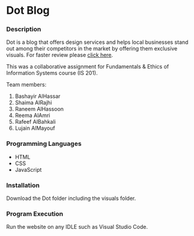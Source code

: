 # Dot Blog
### Description
Dot is a blog that offers design services and helps local businesses stand out among their competitors in the market by offering them exclusive visuals.
For faster review please [click here](https://httpsbashayer.github.io/DotBlog/).

This was a collaborative assignment for Fundamentals & Ethics of Information Systems course (IS 201).

Team members:
1. Bashayir AlHassar
2. Shaima AlRajhi
3. Raneem AlHassoon
4. Reema AlAmri
5. Rafeef AlBahkali
6. Lujain AlMayouf
### Programming Languages
- HTML
- CSS
- JavaScript
### Installation
Download the Dot folder including the visuals folder.
### Program Execution
Run the website on any IDLE such as Visual Studio Code.
